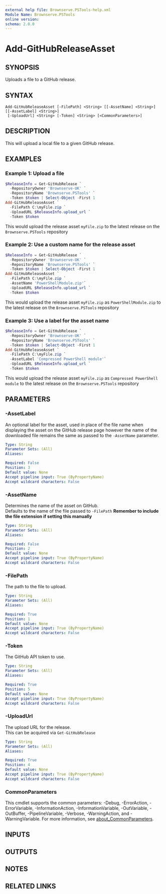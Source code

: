 ```yaml
---
external help file: Brownserve.PSTools-help.xml
Module Name: Brownserve.PSTools
online version:
schema: 2.0.0
---
```


# Add-GitHubReleaseAsset

## SYNOPSIS
Uploads a file to a GitHub release.

## SYNTAX

```
Add-GitHubReleaseAsset [-FilePath] <String> [[-AssetName] <String>] [[-AssetLabel] <String>]
 [-UploadUrl] <String> [-Token] <String> [<CommonParameters>]
```

## DESCRIPTION
This will upload a local file to a given GitHub release.

## EXAMPLES

### Example 1: Upload a file
```powershell
$ReleaseInfo = Get-GitHubRelease `
  -RepositoryOwner 'Brownserve-UK' `
  -RepositoryName 'Brownserve.PSTools' `
  -Token $token | Select-Object -First 1
Add-GitHubReleaseAsset `
  -FilePath C:\myFile.zip `
  -UploadURL $ReleaseInfo.upload_url `
  -Token $token
```

This would upload the release asset `myFile.zip` to the latest release on the `Brownserve.PSTools` repository

### Example 2: Use a custom name for the release asset
```powershell
$ReleaseInfo = Get-GitHubRelease `
  -RepositoryOwner 'Brownserve-UK' `
  -RepositoryName 'Brownserve.PSTools' `
  -Token $token | Select-Object -First 1
Add-GitHubReleaseAsset `
  -FilePath C:\myFile.zip `
  -AssetName 'PowerShellModule.zip'`
  -UploadURL $ReleaseInfo.upload_url `
  -Token $token
```

This would upload the release asset `myFile.zip` as `PowerShellModule.zip` to the latest release on the `Brownserve.PSTools` repository

### Example 3: Use a label for the asset name
```powershell
$ReleaseInfo = Get-GitHubRelease `
  -RepositoryOwner 'Brownserve-UK' `
  -RepositoryName 'Brownserve.PSTools' `
  -Token $token | Select-Object -First 1
Add-GitHubReleaseAsset `
  -FilePath C:\myFile.zip `
  -AssetLabel 'Compressed PowerShell module'`
  -UploadURL $ReleaseInfo.upload_url `
  -Token $token
```

This would upload the release asset `myFile.zip` as `Compressed PowerShell module` to the latest release on the `Brownserve.PSTools` repository

## PARAMETERS

### -AssetLabel
An optional label for the asset, used in place of the file name when displaying the asset on the GitHub release page however the name of the downloaded file remains the same as passed to the `-AssetName` parameter.

```yaml
Type: String
Parameter Sets: (All)
Aliases:

Required: False
Position: 3
Default value: None
Accept pipeline input: True (ByPropertyName)
Accept wildcard characters: False
```

### -AssetName
Determines the name of the asset on GitHub.  
Defaults to the name of the file passed to `-FilePath`
**Remember to include the file extension if setting this manually**

```yaml
Type: String
Parameter Sets: (All)
Aliases:

Required: False
Position: 2
Default value: None
Accept pipeline input: True (ByPropertyName)
Accept wildcard characters: False
```

### -FilePath
The path to the file to upload.

```yaml
Type: String
Parameter Sets: (All)
Aliases:

Required: True
Position: 1
Default value: None
Accept pipeline input: True (ByPropertyName)
Accept wildcard characters: False
```

### -Token
The GitHub API token to use.

```yaml
Type: String
Parameter Sets: (All)
Aliases:

Required: True
Position: 5
Default value: None
Accept pipeline input: True (ByPropertyName)
Accept wildcard characters: False
```

### -UploadUrl
The upload URL for the release.  
This can be acquired via `Get-GitHubRelease`

```yaml
Type: String
Parameter Sets: (All)
Aliases:

Required: True
Position: 4
Default value: None
Accept pipeline input: True (ByPropertyName)
Accept wildcard characters: False
```

### CommonParameters
This cmdlet supports the common parameters: -Debug, -ErrorAction, -ErrorVariable, -InformationAction, -InformationVariable, -OutVariable, -OutBuffer, -PipelineVariable, -Verbose, -WarningAction, and -WarningVariable. For more information, see [about_CommonParameters](http://go.microsoft.com/fwlink/?LinkID=113216).

## INPUTS

## OUTPUTS

## NOTES

## RELATED LINKS
